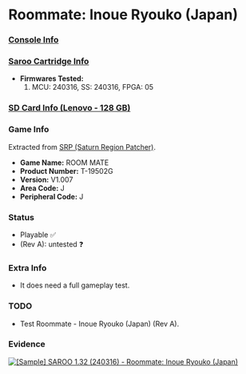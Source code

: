 # Roommate: Inoue Ryouko (Japan)

### [Console Info](../../../../Info/Consoles/VA13/README.md)

### [Saroo Cartridge Info](../../../../Info/Cartridges/RetroGameParadiseStore/1.32F/README.md)

- <b>Firmwares Tested:</b>
  1. MCU: 240316, SS: 240316, FPGA: 05

### [SD Card Info (Lenovo - 128 GB)](../../../../Info/SdCards/Lenovo/128GB/fat32/README.md)

### Game Info

Extracted from [SRP (Saturn Region Patcher)](https://segaxtreme.net/resources/saturn-region-patcher.81/download).

- <b>Game Name:</b> ROOM MATE
- <b>Product Number:</b> T-19502G
- <b>Version:</b> V1.007
- <b>Area Code:</b> J
- <b>Peripheral Code:</b> J

### Status

- Playable :white_check_mark:
- (Rev A): untested :question:

### Extra Info

- It does need a full gameplay test.

### TODO

- Test Roommate - Inoue Ryouko (Japan) (Rev A).

### Evidence

[![[Sample] SAROO 1.32 (240316) - Roommate: Inoue Ryouko (Japan)](https://img.youtube.com/vi/VPSlbuV935Y/0.jpg)](https://www.youtube.com/watch?v=VPSlbuV935Y)
